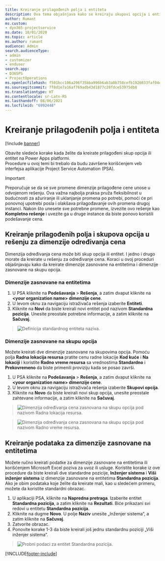 ```yaml
---
title: Kreiranje prilagođenih polja i entiteta
description: Ova tema objašnjava kako se kreiraju skupovi opcija i entiteti u rešenju platforme Power Apps.
author: Rumant
ms.custom:
- dyn365-projectservice
ms.date: 10/01/2020
ms.topic: article
ms.author: rumant
audience: Admin
search.audienceType:
- admin
- customizer
- enduser
search.app:
- D365PS
- ProjectOperations
ms.openlocfilehash: f501bcc106a296f35bba996b6ab3a8b758cefb1926033faf04ee23c42bc94d39
ms.sourcegitcommit: 7f8d1e7a16af769adb43d1877c28fdce53975db8
ms.translationtype: HT
ms.contentlocale: sr-Latn-RS
ms.lasthandoff: 08/06/2021
ms.locfileid: "6992448"
---
```

# <a name="create-custom-fields-and-entities"></a>Kreiranje prilagođenih polja i entiteta 

[!include [banner](../includes/psa-now-project-operations.md)]

Obavite sledeće korake kada želite da kreirate prilagođeni skup opcija ili entitet na Power Apps platformi.  
Procedure u ovoj temi bi trebalo da budu završene korišćenjem veb interfejsa aplikacije Project Service Automation (PSA).

> [!IMPORTANT]
> Preporučuje se da se sve promene dimenzije prilagođene cene unose u odvojenom rešenju. Ova važna najbolja praksa pruža fleksibilnost u budućnosti za ažuriranje ili uklanjanje promena po potrebi, pomoći će pri ponovnoj upotrebi posla i olakšava prilagođavanje ovih promena drugoj instanci. Nakon što unesete sve potrebne promene, izvezite ovo rešenje kao **Kompletno rešenje** i uvezite ga u druge instance da biste ponovo koristili podešavanje cena.

  
## <a name="create-custom-fields-and-option-sets-in-the-pricing-dimension-solution"></a>Kreiranje prilagođenih polja i skupova opcija u rešenju za dimenzije određivanja cena

Dimenzija određivanja cena može biti skup opcija ili entitet. I jedno i drugo morate da kreirate u rešenju za određivanje cena. Koraci u ovoj proceduri objašnjavaju kako da kreirate dimenzije zasnovane na entitetima i dimenzije zasnovane na skupu opcija.

### <a name="entity-based-dimensions"></a>Dimenzije zasnovane na entitetima

1. U PSA kliknite na **Podešavanja** > **Rešenja**, a zatim dvaput kliknite na **\<your organization name> dimenzije cene**.
2. U levom oknu za navigaciju istraživača rešenja izaberite **Entiteti**.
3. Kliknite na **Novi** da biste kreirali novi entitet pod nazivom **Standardna pozicija**. Unesite preostale potrebne informacije, a zatim kliknite na **Sačuvaj**.

> ![Definicija standardnog entiteta naziva.](media/Standard-Title-entity-definition.png)


### <a name="option-set-based-dimensions"></a>Dimenzije zasnovane na skupu opcija 
Možete kreirati dve dimenzije zasnovane na skupovima opcija. Pomoću polja **Radna lokacija resursa** pratite cenu radne lokacije **Kod kuće** i **Na lokaciji** i koristite **Radno vreme resursa** sa vrednostima **Standardno** i **Prekovremeno** da biste primenili proviziju kada se posao završi.


1. U PSA kliknite na **Podešavanja** > **Rešenja**, a zatim dvaput kliknite na **\<your organization name> dimenzije cene**. 
2. U levom oknu za navigaciju istraživača rešenja izaberite **Skupovi opcija**. 
3. Kliknite na **Novo** da biste kreirali novi skup opcija, unesite preostale zahtevane informacije, a zatim kliknite na **Sačuvaj**.

> ![Dimenzija određivanja cena zasnovana na skupu opcija pod nazivom Radna lokacija resursa.](media/Option-set-PD-called-Resource-Work-Location.png)

> ![Dimenzija određivanja cena zasnovana na skupu opcija pod nazivom Radno vreme resursa.](media/Option-set-PD-called-Resource-Work-Hours.PNG)


## <a name="create-data-for-entity-based-dimensions"></a>Kreiranje podataka za dimenzije zasnovane na entitetima

Možete ručno kreirati podatke za dimenzije zasnovane na entitetima ili korišćenjem Microsoft Excel poziva za uvoz ili usluge. Koristite korake iz ove procedure da biste kreirali dve standardne pozicije, **Inženjer sistema** i **Viši inženjer sistema** iz dimenzije zasnovane na entitetima **Standardna pozicija**. Ako je obim podataka koje želite da kreirate mali, kao u sledećem primeru, možete da koristite standardni obrazac.

1. U aplikaciji PSA, kliknite na **Napredna pretraga**. Izaberite entitet **Standardna pozicija**, a zatim kliknite na **Rezultati**. Biće prikazani svi redovi u entitetu **Standardna pozicija**.
2. Kliknite na dugme **Novo**. U polje **Naziv** unesite „Inženjer sistema“, a zatim kliknite na **Sačuvaj**.
3. Zatvorite obrazac. 
4. Ponovite korake 1-3 da biste kreirali još jednu standardnu poziciji „Viši inženjer sistema“.

> ![Probni podaci za entitet Standardna pozicija.](media/ST-data.png)




[!INCLUDE[footer-include](../includes/footer-banner.md)]